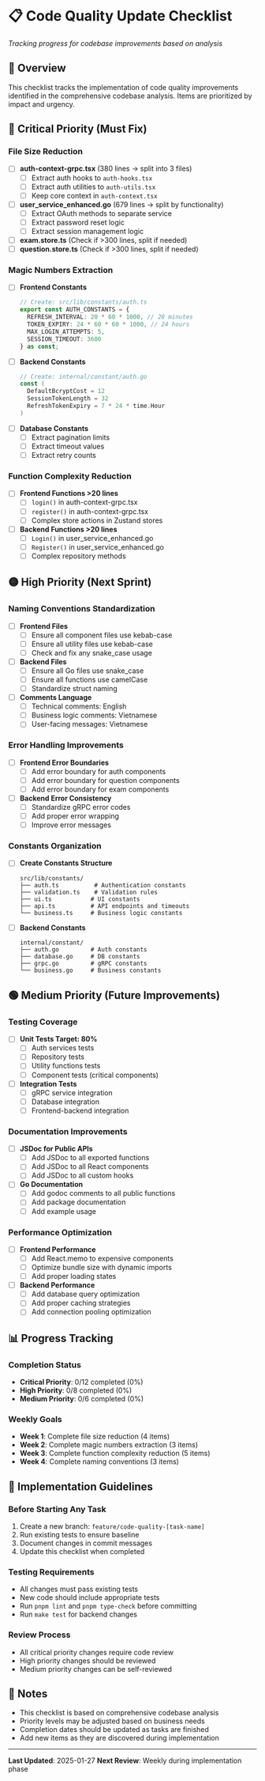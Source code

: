 # 📋 Code Quality Update Checklist
*Tracking progress for codebase improvements based on analysis*

## 🎯 Overview
This checklist tracks the implementation of code quality improvements identified in the comprehensive codebase analysis. Items are prioritized by impact and urgency.

## 🔴 Critical Priority (Must Fix)

### File Size Reduction
- [ ] **auth-context-grpc.tsx** (380 lines → split into 3 files)
  - [ ] Extract auth hooks to `auth-hooks.tsx`
  - [ ] Extract auth utilities to `auth-utils.tsx`
  - [ ] Keep core context in `auth-context.tsx`
- [ ] **user_service_enhanced.go** (679 lines → split by functionality)
  - [ ] Extract OAuth methods to separate service
  - [ ] Extract password reset logic
  - [ ] Extract session management logic
- [ ] **exam.store.ts** (Check if >300 lines, split if needed)
- [ ] **question.store.ts** (Check if >300 lines, split if needed)

### Magic Numbers Extraction
- [ ] **Frontend Constants**
  ```typescript
  // Create: src/lib/constants/auth.ts
  export const AUTH_CONSTANTS = {
    REFRESH_INTERVAL: 20 * 60 * 1000, // 20 minutes
    TOKEN_EXPIRY: 24 * 60 * 60 * 1000, // 24 hours
    MAX_LOGIN_ATTEMPTS: 5,
    SESSION_TIMEOUT: 3600
  } as const;
  ```
- [ ] **Backend Constants**
  ```go
  // Create: internal/constant/auth.go
  const (
    DefaultBcryptCost = 12
    SessionTokenLength = 32
    RefreshTokenExpiry = 7 * 24 * time.Hour
  )
  ```
- [ ] **Database Constants**
  - [ ] Extract pagination limits
  - [ ] Extract timeout values
  - [ ] Extract retry counts

### Function Complexity Reduction
- [ ] **Frontend Functions >20 lines**
  - [ ] `login()` in auth-context-grpc.tsx
  - [ ] `register()` in auth-context-grpc.tsx
  - [ ] Complex store actions in Zustand stores
- [ ] **Backend Functions >20 lines**
  - [ ] `Login()` in user_service_enhanced.go
  - [ ] `Register()` in user_service_enhanced.go
  - [ ] Complex repository methods

## 🟡 High Priority (Next Sprint)

### Naming Conventions Standardization
- [ ] **Frontend Files**
  - [ ] Ensure all component files use kebab-case
  - [ ] Ensure all utility files use kebab-case
  - [ ] Check and fix any snake_case usage
- [ ] **Backend Files**
  - [ ] Ensure all Go files use snake_case
  - [ ] Ensure all functions use camelCase
  - [ ] Standardize struct naming
- [ ] **Comments Language**
  - [ ] Technical comments: English
  - [ ] Business logic comments: Vietnamese
  - [ ] User-facing messages: Vietnamese

### Error Handling Improvements
- [ ] **Frontend Error Boundaries**
  - [ ] Add error boundary for auth components
  - [ ] Add error boundary for question components
  - [ ] Add error boundary for exam components
- [ ] **Backend Error Consistency**
  - [ ] Standardize gRPC error codes
  - [ ] Add proper error wrapping
  - [ ] Improve error messages

### Constants Organization
- [ ] **Create Constants Structure**
  ```
  src/lib/constants/
  ├── auth.ts          # Authentication constants
  ├── validation.ts    # Validation rules
  ├── ui.ts           # UI constants
  ├── api.ts          # API endpoints and timeouts
  └── business.ts     # Business logic constants
  ```
- [ ] **Backend Constants**
  ```
  internal/constant/
  ├── auth.go         # Auth constants
  ├── database.go     # DB constants
  ├── grpc.go         # gRPC constants
  └── business.go     # Business constants
  ```

## 🟢 Medium Priority (Future Improvements)

### Testing Coverage
- [ ] **Unit Tests Target: 80%**
  - [ ] Auth services tests
  - [ ] Repository tests
  - [ ] Utility functions tests
  - [ ] Component tests (critical components)
- [ ] **Integration Tests**
  - [ ] gRPC service integration
  - [ ] Database integration
  - [ ] Frontend-backend integration

### Documentation Improvements
- [ ] **JSDoc for Public APIs**
  - [ ] Add JSDoc to all exported functions
  - [ ] Add JSDoc to all React components
  - [ ] Add JSDoc to all custom hooks
- [ ] **Go Documentation**
  - [ ] Add godoc comments to all public functions
  - [ ] Add package documentation
  - [ ] Add example usage

### Performance Optimization
- [ ] **Frontend Performance**
  - [ ] Add React.memo to expensive components
  - [ ] Optimize bundle size with dynamic imports
  - [ ] Add proper loading states
- [ ] **Backend Performance**
  - [ ] Add database query optimization
  - [ ] Add proper caching strategies
  - [ ] Add connection pooling optimization

## 📊 Progress Tracking

### Completion Status
- **Critical Priority**: 0/12 completed (0%)
- **High Priority**: 0/8 completed (0%)
- **Medium Priority**: 0/6 completed (0%)

### Weekly Goals
- **Week 1**: Complete file size reduction (4 items)
- **Week 2**: Complete magic numbers extraction (3 items)
- **Week 3**: Complete function complexity reduction (5 items)
- **Week 4**: Complete naming conventions (3 items)

## 🔧 Implementation Guidelines

### Before Starting Any Task
1. Create a new branch: `feature/code-quality-[task-name]`
2. Run existing tests to ensure baseline
3. Document changes in commit messages
4. Update this checklist when completed

### Testing Requirements
- All changes must pass existing tests
- New code should include appropriate tests
- Run `pnpm lint` and `pnpm type-check` before committing
- Run `make test` for backend changes

### Review Process
- All critical priority changes require code review
- High priority changes should be reviewed
- Medium priority changes can be self-reviewed

## 📝 Notes
- This checklist is based on comprehensive codebase analysis
- Priority levels may be adjusted based on business needs
- Completion dates should be updated as tasks are finished
- Add new items as they are discovered during implementation

---
**Last Updated**: 2025-01-27
**Next Review**: Weekly during implementation phase

